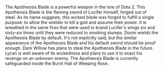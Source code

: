 



The Apotheosis Blade is a powerful weapon in the lore of Dota 2.
This Apotheosis Blade is the flaming sword of Lucifer himself, forged out of steel. As its name suggests, this wicked blade was forged to fulfill a single purpose: to allow the wielder to kill a god and assume their power. It is wreathed in the same fires that were used to brand Lucifer's wings six and sixty-six times until they were reduced to smoking stumps.
Doom wields the Apotheosis Blade by default. It's not explicitly said, but the similar appearance of the Apotheosis Blade and his default sword should be proof enough.
Dark Willow has plans to steal the Apotheosis Blade in the future.
Lycan is well aware of its wickedness and plans to use it to exact his revenge on an unknown enemy.
The Apotheosis Blade is currently safeguarded inside the Burnt Hall of Weeping Rose.
